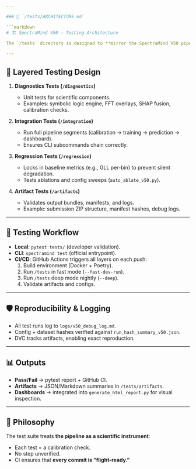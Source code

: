 ```yaml
---

### 📄 `/tests/ARCHITECTURE.md`

```markdown
# 🏗️ SpectraMind V50 — Testing Architecture

The `/tests` directory is designed to **mirror the SpectraMind V50 pipeline**, ensuring every subsystem has automated coverage.  

---
```


## 📐 Layered Testing Design

1. **Diagnostics Tests (`/diagnostics`)**  
   - Unit tests for scientific components.  
   - Examples: symbolic logic engine, FFT overlays, SHAP fusion, calibration checks.  

2. **Integration Tests (`/integration`)**  
   - Run full pipeline segments (calibration → training → prediction → dashboard).  
   - Ensures CLI subcommands chain correctly.  

3. **Regression Tests (`/regression`)**  
   - Locks in baseline metrics (e.g., GLL per-bin) to prevent silent degradation.  
   - Tests ablations and config sweeps (`auto_ablate_v50.py`).  

4. **Artifact Tests (`/artifacts`)**  
   - Validates output bundles, manifests, and logs.  
   - Example: submission ZIP structure, manifest hashes, debug logs.  

---

## 🔄 Testing Workflow

- **Local**: `pytest tests/` (developer validation).
- **CLI**: `spectramind test` (official entrypoint).
- **CI/CD**: GitHub Actions triggers all layers on each push:
  1. Build environment (Docker + Poetry).
  2. Run `/tests` in fast mode (`--fast-dev-run`).
  3. Run `/tests` deep mode nightly (`--deep`).
  4. Validate artifacts and configs.  

---

## 🛡️ Reproducibility & Logging

- All test runs log to `logs/v50_debug_log.md`.  
- Config + dataset hashes verified against `run_hash_summary_v50.json`.  
- DVC tracks artifacts, enabling exact reproduction.  

---

## 📊 Outputs

- **Pass/Fail** → pytest report + GitHub CI.  
- **Artifacts** → JSON/Markdown summaries in `/tests/artifacts`.  
- **Dashboards** → integrated into `generate_html_report.py` for visual inspection.  

---

## 🌌 Philosophy

The test suite treats **the pipeline as a scientific instrument**:  
- Each test = a calibration check.  
- No step unverified.  
- CI ensures that **every commit is “flight-ready.”**